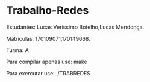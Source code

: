 # Trabalho-Redes

Estudantes: Lucas Verissimo Botelho,Lucas Mendonça.

Matriculas: 170109071,170149668.

Turma: A

Para compilar apenas use: make

Para exercutar use: ./TRABREDES
    
